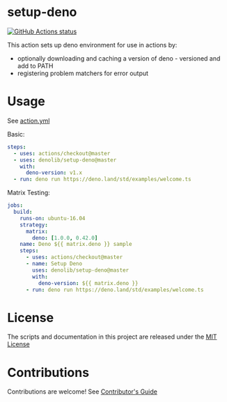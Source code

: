 # setup-deno

[![GitHub Actions status](https://github.com/denolib/setup-deno/workflows/ci/badge.svg?branch=master)](https://github.com/denolib/setup-deno/actions)

This action sets up deno environment for use in actions by:

- optionally downloading and caching a version of deno - versioned and add to
  PATH
- registering problem matchers for error output

# Usage

See [action.yml](action.yml)

Basic:

```yaml
steps:
  - uses: actions/checkout@master
  - uses: denolib/setup-deno@master
    with:
      deno-version: v1.x
  - run: deno run https://deno.land/std/examples/welcome.ts
```

Matrix Testing:

```yaml
jobs:
  build:
    runs-on: ubuntu-16.04
    strategy:
      matrix:
        deno: [1.0.0, 0.42.0]
    name: Deno ${{ matrix.deno }} sample
    steps:
      - uses: actions/checkout@master
      - name: Setup Deno
        uses: denolib/setup-deno@master
        with:
          deno-version: ${{ matrix.deno }}
      - run: deno run https://deno.land/std/examples/welcome.ts
```

# License

The scripts and documentation in this project are released under the
[MIT License](LICENSE)

# Contributions

Contributions are welcome! See [Contributor's Guide](docs/contributors.md)
